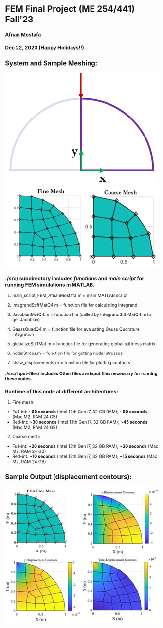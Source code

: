 # FEM Final Project (ME 254/441) Fall'23
### Afnan Mostafa
### Dec 22, 2023 (Happy Holidays!!)

## System and Sample Meshing:
![system](https://github.com/afnanmostafa/Finite-Elements-ME254/blob/4d8d06c460e71bf6c80f29a5d0b168ad7df5b5fe/figures/pro1.png)
![meshing](https://github.com/afnanmostafa/Finite-Elements-ME254/blob/b8b44e4284e439990dc749d78de22d6751afccc0/figures/model.png)

### ./src/ subdirectory includes *functions* and *main script* for running FEM simulations in MATLAB.


1. main_script_FEM_AfnanMostafa.m	= 	main MATLAB script

2. IntegrandStiffMatQ4.m		=	function file for calculating integrand

3. JacobianMatQ4.m			=	function file (called by IntegrandStiffMatQ4.m to get Jacobian)

4. GaussQuadQ4.m			=	function file for evaluating Gauss Qudrature integration

5. globalizeStiffMat.m			=	function file for generating global stiffness matrix
		
6. nodalStress.m			=	function file for getting nodal stresses

7. show_displacements.m			=	function file for plotting contours


#### ./src/input-files/ includes Other files are input files necessary for running these codes.

### __Runtime of this code at different architectures:__

1. Fine mesh:	
* Full-int: 	**~60 seconds** (Intel 13th Gen i7, 32 GB RAM);	**~90 seconds** (Mac M2, RAM 24 GB)
* Red-int: 	**~30 seconds** (Intel 13th Gen i7, 32 GB RAM);	**~45 seconds** (Mac M2, RAM 24 GB)

2. Coarse mesh:
* Full-int: 	 **~20 seconds** (Intel 13th Gen i7, 32 GB RAM); **~30 seconds** (Mac M2, RAM 24 GB)
* Red-int: 	 **~10 seconds** (Intel 13th Gen i7, 32 GB RAM); **~15 seconds** (Mac M2, RAM 24 GB)


## Sample Output (displacement contours):
![disp-fine](https://github.com/afnanmostafa/Finite-Elements-ME254/blob/a5be71b8df82a2dcf2b68bcd44262b46dc5f66e6/figures/f-s-d.png)

